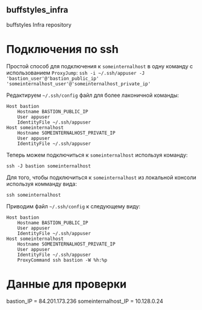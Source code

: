 ## buffstyles_infra
buffstyles Infra repository

# Подключения по ssh

Простой способ для подключения к `someinternalhost` в одну команду с использованием `ProxyJump`:
`ssh -i ~/.ssh/appuser -J 'bastion_user'@'bastion_public_ip' 'someinternalhost_user'@'someinternalhost_private_ip'`


Редактируем `~/.ssh/config` файл для более лаконичной команды:
```
Host bastion
	Hostname BASTION_PUBLIC_IP
	User appuser
	IdentityFile ~/.ssh/appuser
Host someinternalhost
    Hostname SOMEINTERNALHOST_PRIVATE_IP
    User appuser
    IdentityFile ~/.ssh/appuser
```

Теперь можем подключиться к `someinternalhost` используя команду:
```
ssh -J bastion someinternalhost
```

Для того, чтобы подключиться к `someinternalhost` из локальной консоли используя комманду вида:
```
ssh someinternalhost
```

Приводим файл `~/.ssh/config` к следующему виду:
```
Host bastion
	Hostname BASTION_PUBLIC_IP
	User appuser
	IdentityFile ~/.ssh/appuser
Host someinternalhost
    Hostname SOMEINTERNALHOST_PRIVATE_IP
    User appuser
	IdentityFile ~/.ssh/appuser
	ProxyCommand ssh bastion -W %h:%p
```

# Данные для проверки

bastion_IP = 84.201.173.236
someinternalhost_IP = 10.128.0.24
